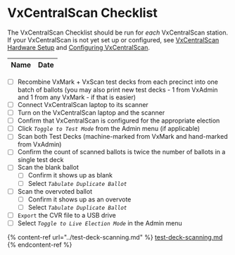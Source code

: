 # VxCentralScan Checklist

The VxCentralScan Checklist should be run for _each_ VxCentralScan station. If your VxCentralScan is not yet set up or configured, see [VxCentralScan Hardware Setup](../../central-system-setup/vxcentralscan-hardware-setup.md) and [Configuring VxCentralScan](../../central-system-setup/configure-ballot-scanner.md).

| Name | Date |
| ---- | ---- |

* [ ] Recombine VxMark + VxScan test decks from each precinct into one batch of ballots (you may also print new test decks - 1 from VxAdmin and 1 from any VxMark - if that is easier)
* [ ] Connect VxCentralScan laptop to its scanner
* [ ] Turn on the VxCentralScan laptop and the scanner
* [ ] Confirm that VxCentralScan is configured for the appropriate election
* [ ] Click _`Toggle to Test Mode`_ from the Admin menu (if applicable)
* [ ] Scan both Test Decks (machine-marked from VxMark and hand-marked from VxAdmin)
* [ ] Confirm the count of scanned ballots is twice the number of ballots in a single test deck
* [ ] Scan the blank ballot
  * [ ] Confirm it shows up as blank
  * [ ] Select _`Tabulate Duplicate Ballot`_
* [ ] Scan the overvoted ballot
  * [ ] Confirm it shows up as an overvote
  * [ ] Select _`Tabulate Duplicate Ballot`_
* [ ] `Export` the CVR file to a USB drive
* [ ] Select _`Toggle to Live Election Mode`_ in the Admin menu

{% content-ref url="../test-deck-scanning.md" %}
[test-deck-scanning.md](../test-deck-scanning.md)
{% endcontent-ref %}

